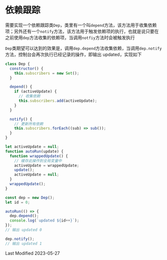 # 依赖跟踪

需要实现一个依赖跟踪类`Dep`，类里有一个叫`depend`方法，该方法用于收集依赖项；另外还有一个`notify`方法，该方法用于触发依赖项的执行，也就是说只要在之前使用`dep`方法收集的依赖项，当调用`notfiy`方法时会被触发执行

`Dep`类期望可以达到的效果是，调用`dep.depend`方法收集依赖，当调用`dep.notify`方法，控制台会再次执行已经记录的操作，即输出 updated，实现如下

```javascript
class Dep {
  constructor() {
    this.subscribers = new Set();
  }

  depend() {
    if (activeUpdate) {
      // 收集依赖
      this.subscribers.add(activeUpdate);
    }
  }

  notify() {
    // 更新所有依赖
    this.subscribers.forEach((sub) => sub());
  }
}

let activeUpdate = null;
function autoRun(update) {
  function wrappedUpdate() {
    // 缓存此操作到全局变量中
    activeUpdate = wrappedUpdate;
    update();
    activeUpdate = null;
  }
  wrappedUpdate();
}

const dep = new Dep();
let id = 0;

autoRun(() => {
  dep.depend();
  console.log(`updated ${id++}`);
});
// 输出 updated 0

dep.notify();
// 输出 updated 1
```

Last Modified 2023-05-27
